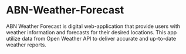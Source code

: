 # ABN-Weather-Forecast
ABN Weather Forecast is digital web-application that provide users with weather information and forecasts for their desired locations. This app utilize data from Open Weather API to deliver accurate and up-to-date weather reports.
